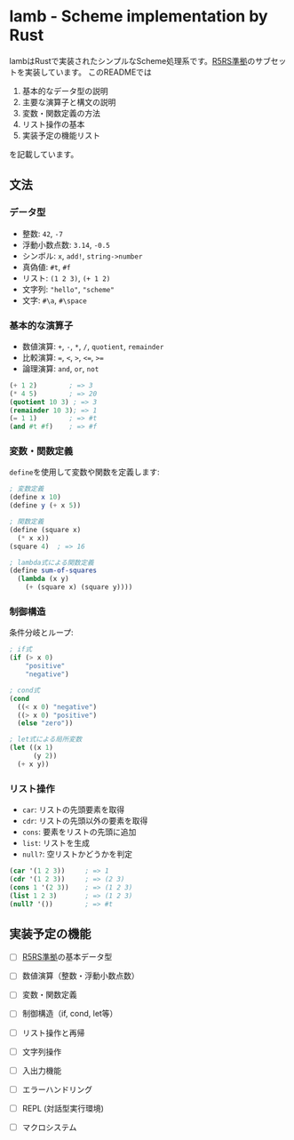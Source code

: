 # lamb - Scheme implementation by Rust

lambはRustで実装されたシンプルなScheme処理系です。[R5RS準拠](https://www.unixuser.org/~euske/doc/r5rs-ja/r5rs-ja.pdf)のサブセットを実装しています。
このREADMEでは

1. 基本的なデータ型の説明
2. 主要な演算子と構文の説明
3. 変数・関数定義の方法
4. リスト操作の基本
5. 実装予定の機能リスト

を記載しています。

## 文法
### データ型
- 整数: `42`, `-7`
- 浮動小数点数: `3.14`, `-0.5`
- シンボル: `x`, `add!`, `string->number`
- 真偽値: `#t`, `#f`
- リスト: `(1 2 3)`, `(+ 1 2)`
- 文字列: `"hello"`, `"scheme"`
- 文字: `#\a`, `#\space`

### 基本的な演算子
- 数値演算: `+`, `-`, `*`, `/`, `quotient`, `remainder`
- 比較演算: `=`, `<`, `>`, `<=`, `>=`
- 論理演算: `and`, `or`, `not`

```scheme
(+ 1 2)        ; => 3
(* 4 5)        ; => 20
(quotient 10 3) ; => 3
(remainder 10 3); => 1
(= 1 1)        ; => #t
(and #t #f)    ; => #f
```

### 変数・関数定義
`define`を使用して変数や関数を定義します:

```scheme
; 変数定義
(define x 10)
(define y (+ x 5))

; 関数定義
(define (square x)
  (* x x))
(square 4)  ; => 16

; lambda式による関数定義
(define sum-of-squares
  (lambda (x y)
    (+ (square x) (square y))))
```

### 制御構造
条件分岐とループ:

```scheme
; if式
(if (> x 0)
    "positive"
    "negative")

; cond式
(cond
  ((< x 0) "negative")
  ((> x 0) "positive")
  (else "zero"))

; let式による局所変数
(let ((x 1)
      (y 2))
  (+ x y))
```

### リスト操作
- `car`: リストの先頭要素を取得
- `cdr`: リストの先頭以外の要素を取得
- `cons`: 要素をリストの先頭に追加
- `list`: リストを生成
- `null?`: 空リストかどうかを判定


```scheme
(car '(1 2 3))     ; => 1
(cdr '(1 2 3))     ; => (2 3)
(cons 1 '(2 3))    ; => (1 2 3)
(list 1 2 3)       ; => (1 2 3)
(null? '())        ; => #t
```

## 実装予定の機能
- [ ] [R5RS準拠](https://www.unixuser.org/~euske/doc/r5rs-ja/r5rs-ja.pdf)の基本データ型
- [ ] 数値演算（整数・浮動小数点数）
- [ ] 変数・関数定義
- [ ] 制御構造（if, cond, let等）
- [ ] リスト操作と再帰
- [ ] 文字列操作
- [ ] 入出力機能
- [ ] エラーハンドリング
- [ ] REPL (対話型実行環境)
- [ ] マクロシステム

